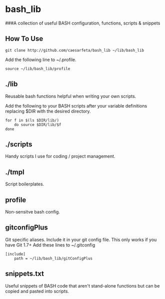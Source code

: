 # bash\_lib
###A collection of useful BASH configuration, functions, scripts & snippets

## How To Use
	git clone http://github.com/caesarfeta/bash_lib ~/lib/bash_lib

Add the following line to ~/.profile.

	source ~/lib/bash_lib/profile

## ./lib
Reusable bash functions helpful when writing your own scripts.

Add the following to your BASH scripts after your variable definitions replacing $DIR with the desired directory.

	for f in $(ls $DIR/lib/)
		do source $DIR/lib/$f
	done

## ./scripts
Handy scripts I use for coding / project management.

## ./tmpl
Script boilerplates.

## profile
Non-sensitve bash config.  

## gitconfigPlus
Git specific aliases.
Include it in your git config file.
This only works if you have Git 1.7+
Add these lines to  ~/.gitconfig

	[include]
	    path = ~/lib/bash_lib/gitConfigPlus

## snippets.txt
Useful snippets of BASH code that aren't stand-alone functions but can be copied and pasted into scripts.
